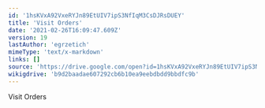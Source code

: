 ```yaml
---
id: '1hsKVxA92VxeRYJn89EtUIV7ipS3NfIqM3CsDJRsDUEY'
title: 'Visit Orders'
date: '2021-02-26T16:09:47.609Z'
version: 19
lastAuthor: 'egrzetich'
mimeType: 'text/x-markdown'
links: []
source: 'https://drive.google.com/open?id=1hsKVxA92VxeRYJn89EtUIV7ipS3NfIqM3CsDJRsDUEY'
wikigdrive: 'b9d2baadae607292cb6b10ea9eebdbdd9bbdfc9b'
---
```

Visit Orders
